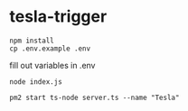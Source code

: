 # tesla-trigger


```
npm install
cp .env.example .env
```

fill out variables in .env

`node index.js`


```
pm2 start ts-node server.ts --name "Tesla"
```
